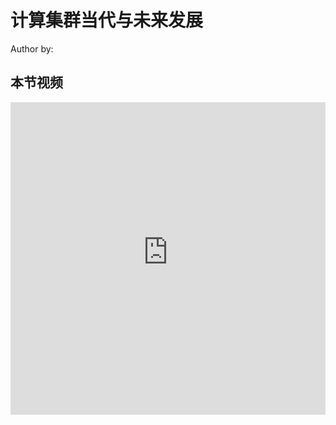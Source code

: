 <!--Copyright © ZOMI 适用于[License](https://github.com/Infrasys-AI/AIInfra)版权许可-->

# 计算集群当代与未来发展

Author by: 

## 本节视频

<html>
<iframe src="https:&danmaku=0&t=30&autoplay=0" width="100%" height="500" scrolling="no" border="0" frameborder="no" framespacing="0" allowfullscreen="true"> </iframe>
</html>
